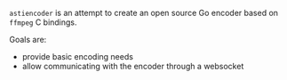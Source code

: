 `astiencoder` is an attempt to create an open source Go encoder based on `ffmpeg` C bindings.

Goals are:

- provide basic encoding needs
- allow communicating with the encoder through a websocket